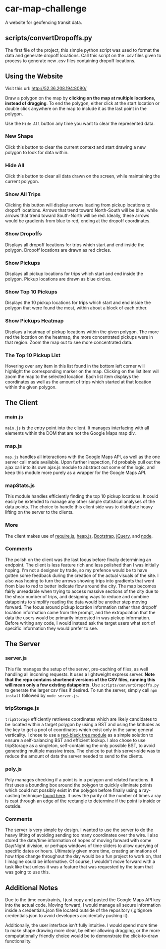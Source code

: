 # car-map-challenge
A website for geofencing transit data.

## scripts/convertDropoffs.py

The first file of the project, this simple python script was used to format the data and generate dropoff locations. Call this script on the .csv files given to process to generate new .csv files containing dropoff locations.

## Using the Website 
Visit this url: <http://52.36.208.194:8080/>

Draw a polygon on the map by **clicking on the map at multiple locations, instead of dragging**. To end the polygon, either click at the start location or double click anywhere on the map to include it as the last point in the polygon.

Use the `Hide All` button any time you want to clear the represented data.

### New Shape

Click this button to clear the current context and start drawing a new polygon to look for data within.

### Hide All

Click this button to clear all data drawn on the screen, while maintaining the current polygon.

### Show All Trips

Clicking this button will display arrows leading from pickup locations to dropoff locations. Arrows that trend toward North-South will be blue, while arrows that trend toward South-North will be red. Ideally, these arrows would be gradients from blue to red, ending at the dropoff coordinates.

### Show Dropoffs

Displays all dropoff locations for trips which start and end inside the polygon. Dropoff locations are drawn as red circles.

### Show Pickups

Displays all pickup locations for trips which start and end inside the polygon. Pickup locations are drawn as blue circles.

### Show Top 10 Pickups

Displays the 10 pickup locations for trips which start and end inside the polygon that were found the most, within about a block of each other.

### Show Pickups Heatmap

Displays a heatmap of pickup locations within the given polygon. The more red the location on the heatmap, the more concentrated pickups were in that region. Zoom the map out to see more concentrated data.

### The Top 10 Pickup List

Hovering over any item in this list found in the bottom left corner will highlight the corresponding marker on the map. Clicking on the list item will zoom the map to the selected location. Each list item displays the coordinates as well as the amount of trips which started at that location within the given polygon.

## The Client

### main.js

`main.js` is the entry point into the client. It manages interfacing with all elements within the DOM that are not the Google Maps map div.

### map.js

`map.js` handles all interactions with the Google Maps API, as well as the one server call made available. Upon further inspection, I'd probably pull out the ajax call into its own ajax.js module to abstract out some of the logic, and keep this module more purely as a wrapper for the Google Maps API.

### mapStats.js

This module handles efficiently finding the top 10 pickup locations. It could easily be extended to manage any other simple statistical analyses of the data points. The choice to handle this client side was to distribute heavy lifting on the server to the clients.

### More

The client makes use of [require.js](http://requirejs.org/), [heap.js](https://www.npmjs.com/package/heap), [Bootstrap](http://getbootstrap.com/javascript/), [jQuery](https://jquery.com/), and [node](https://nodejs.org/en/).

### Comments

The polish on the client was the last focus before finally determining an endpoint. The client is less feature rich and less polished than I was initially hoping. I'm not a designer by trade, so my prefence would be to have gotten some feedback during the creation of the actual visuals of the site. I also was hoping to turn the arrows showing trips into gradients that went from blue to red to better indicate flow around the city. The map becomes fairly unreadable when trying to access massive sections of the city due to the shear number of trips, and designing ways to reduce and combine datapoints to simplify reading the data would be another step moving forward. The focus around pickup location information rather than dropoff location information came from the prompt, and the extrapolation that the data the users would be primarily interested in was pickup information. Before writing any code, I would instead ask the target users what sort of specific information they would prefer to see.

## The Server

### server.js

This file manages the setup of the server, pre-caching of files, as well handling all incoming requests. It uses a lightweight express server. **Note that the repo contains shortened versions of the CSV files, running this will mean only a few existing datapoints**. Use `scripts/convertDropoffs.py` to generate the larger csv files if desired. To run the server, simply call `npm install` followed by `node server.js`.

### tripStorage.js

`tripStorage` efficiently retrieves coordinates which are likely candidates to be located within a target polygon by using a BST and using the latitudes as the key to get a pool of coordinates which exist only in the same general verticality. I chose to use a [red-black tree module](https://www.npmjs.com/package/redblack) as a simple solution to ensure a self-balancing BST and efficient lookup. I also chose to use tripStorage as a singleton, self-containing the only possible BST, to avoid generating multiple massive trees. The choice to put this server-side was to reduce the amount of data the server needed to send to the clients.

### poly.js

Poly manages checking if a point is in a polygon and related functions. It first uses a bounding box around the polygon to quickly eliminate points which could not possibly exist in the polygon before finally using a ray-casting technique [found here](http://www.ecse.rpi.edu/Homepages/wrf/Research/Short_Notes/pnpoly.html). It uses the parity of the number of times a ray is cast through an edge of the rectangle to determine if the point is inside or outside.

### Comments

The server is very simple by design. I wanted to use the server to do the heavy lifting of avoiding sending too many coordinates over the wire. I also stored the date/time information of hopes of moving forward with some Day/Night division, or perhaps windows of time sliders to allow querying of specific dates or hours. Ultimately given more time, creating animations of how trips change throughout the day would be a fun project to work on, that I imagine could be informative. Of course, I wouldn't move forward with a task like that unless it was a feature that was requested by the team that was going to use this.

## Additional Notes

Due to the time constraints, I just copy and pasted the Google Maps API key into the actual code. Moving forward, I would manage all secure information inside a credentials.json file located outside of the repository (.gitignore credentials.json to avoid developers accidentally pushing it).

Additionally, the user interface isn't fully intuitive. I would spend more time to make shape drawing more clear, by either allowing dragging, or the more computationally friendly choice would be to demonstrate the click-to-draw functionality.
